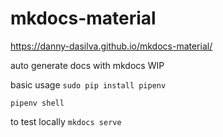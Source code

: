 # mkdocs-material


https://danny-dasilva.github.io/mkdocs-material/

auto generate docs with mkdocs WIP 

basic usage 
`sudo pip install pipenv`

`pipenv shell`

to test locally
`mkdocs serve`
